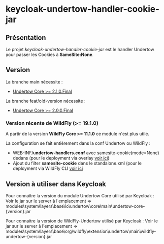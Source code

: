 # keycloak-undertow-handler-cookie-jar

## Présentation
Le projet *keycloak-undertow-handler-cookie-jar* est le handler Undertow pour passer les Cookies à **SameSite:None**.

## Version

La branche main nécessite :
- [Undertow Core >= 2.1.0.Final](https://mvnrepository.com/artifact/io.undertow/undertow-core/2.1.0.Final)

La branche feat/old-version nécessite :
- [Undertow Core >= 2.0.0.Final](https://mvnrepository.com/artifact/io.undertow/undertow-core/2.0.0.Final)

### Version récente de WildFly (>= 19.1.0)
A partir de la version **WildFly Core >= 11.1.0** ce module n'est plus utile.
    
La configuration se fait entièrement dans la conf Undertow ou WildFly :
- WEB-INF/**undertow-handlers.conf** avec samesite-cookie(mode=None) dedans (pour le deployment via overlay [voir ici](https://docs.wildfly.org/19.1/Admin_Guide.html#Deployment_Overlays))
- Ajout du filter **samesite-cookie** dans le standalone.xml (pour le deployment via WildFly CLI [voir ici](https://stackoverflow.com/questions/65017224/how-to-set-samesite-cookie-on-wildfly-20)

## Version à utiliser dans Keycloak
Pour connaître la version du module Undertow Core utilisé par Keycloak :  
Voir le jar sur le server à l'emplacement => modules\system\layers\base\io\undertow\core\main\undertow-core-{version}.jar
    
Pour connaitre la version de WildFly-Undertow utilisé par Keycloak :
Voir le jar sur le server à l'emplacement => modules\system\layers\base\org\wildfly\extension\undertow\main\wildfly-undertow-{version}.jar
